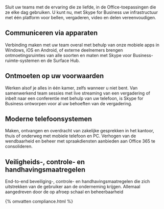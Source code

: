 
Sluit uw teams met de ervaring die ze liefde, in de Office-toepassingen die ze elke dag gebruiken. U kunt nu, met Skype for Business uw infrastructuur met één platform voor bellen, vergaderen, video en delen vereenvoudigen. 

## Communiceren via apparaten
Verbinding maken met uw team overal met behulp van onze mobiele apps in Windows, iOS en Android, of externe deelnemers brengen ontmoetingsruimtes van alle soorten en maten met Skype voor Business-ruimte-systemen en de Surface Hub.

## Ontmoeten op uw voorwaarden
Werken alsof je alles in één kamer, zelfs wanneer u niet bent. Van samenwerkend team sessies met live streaming van een vergadering of inbelt naar een conferentie met behulp van uw telefoon, is Skype for Business ontworpen voor al uw behoeften van de vergadering. 

## Moderne telefoonsystemen
Maken, ontvangen en overdracht van zakelijke gesprekken in het kantoor, thuis of onderweg met mobiele telefoon en PC. Verhogen van de wendbaarheid en beheer met spraakdiensten aanbieden aan Office 365 te consolideren. 

## Veiligheids-, controle- en handhavingsmaatregelen
End-to-end beveiliging-, controle- en handhavingsmaatregelen die zich uitstrekken van de gebruiker aan de onderneming krijgen. Allemaal aangedreven door de op afroep schaal en beheerbaarheid 

{% omvatten compliance.html %}
